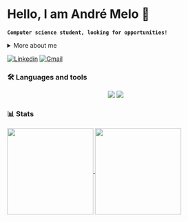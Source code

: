 # Hello, I am André Melo 👋

**`Computer science student, looking for opportunities!`**

<div>
<details>
  <summary>More about me</summary>

- 🔭 I’m currently working on improving my Web Development skills
- 🌱 I’m learning react and typescript
- 💬 In my free time, i generally play games and read

</details>
  
</p>

[![Linkedin](https://img.shields.io/badge/LinkedIn-0077B5?style=for-the-badge&logo=linkedin&logoColor=white)](www.linkedin.com/in/andre-gabriel-melo)
[![Gmail](https://img.shields.io/badge/Gmail-D14836?style=for-the-badge&logo=gmail&logoColor=white)](andregabrielmelo@gmail.com)

### 🛠 Languages and tools

<div align="center">
    <img src="https://skillicons.dev/icons?i=react,nodejs,typescript,javascript,html,css,flask,python"/>
    <img src="https://skillicons.dev/icons?i=r,c,cpp,java,mysql"/>
</div>

### 📊 Stats

<a href="https://github.com/anuraghazra/github-readme-stats">
  <img height=200 align="center" src="https://github-readme-stats.vercel.app/api?username=andregabrielmelo&show_icons=true&theme=dark" />
</a>
<a href="https://github.com/anuraghazra/convoychat">
  <img height=200 align="center" src="https://github-readme-stats.vercel.app/api/top-langs/?username=andregabrielmelo&theme=dark&layout=compact" />
</a>
